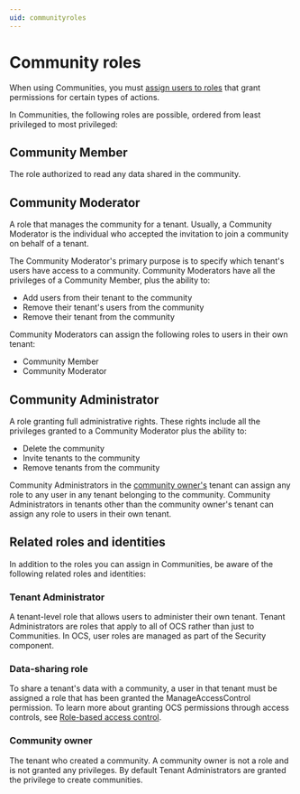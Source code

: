 ```yaml
---
uid: communityroles
---
```


# Community roles

When using Communities, you must [assign users to roles](xref:managecommunityusers#assign-user-roles) that grant permissions for certain types of actions.

In Communities, the following roles are possible, ordered from least privileged to most privileged:

## Community Member

The role authorized to read any data shared in the community.

## Community Moderator

A role that  manages the community for a tenant. Usually, a Community Moderator is the individual who accepted the invitation to join a community on behalf of a tenant. 

The Community Moderator's primary purpose is to specify which tenant's users have access to a community. Community Moderators have all the privileges of a Community Member, plus the ability to:  

- Add users from their tenant to the community
- Remove their tenant's users from the community
- Remove their tenant from the community

Community Moderators can assign the following roles to users in their own tenant:

- Community Member
- Community Moderator

## Community Administrator

A role granting full administrative rights. These rights include all the privileges granted to a Community Moderator plus the ability to:

- Delete the community
- Invite tenants to the community
- Remove tenants from the community

Community Administrators in the [community owner's](#community-owner) tenant can assign any role to any user in any tenant belonging to the community. Community Administrators in tenants other than the community owner's tenant can assign any role to users in their own tenant.

## Related roles and identities

In addition to the roles you can assign in Communities, be aware of the following related roles and identities:

### Tenant Administrator

A tenant-level role that allows users to administer their own tenant. Tenant Administrators are roles that apply to all of OCS rather than just to Communities. In OCS, user roles are managed as part of the Security component.

### Data-sharing role

To share a tenant's data with a community, a user in that tenant must be assigned a role that has been granted the ManageAccessControl permission. To learn more about granting OCS permissions through access controls, see [Role-based access control](xref:accessControl).

### Community owner

The tenant who created a community. A community owner is not a role and is not granted any privileges. By default Tenant Administrators are granted the privilege to create communities.
